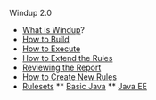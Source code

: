 Windup 2.0

* [What is Windup](https://github.com/windup/windup/wiki/1.0-What-is-Windup)?
* [How to Build](https://github.com/windup/windup/wiki/2.0-Build-Windup)
* [How to Execute](https://github.com/windup/windup/wiki/3.0-Execute-Windup)
* [How to Extend the Rules](https://github.com/windup/windup/wiki/4.0-Extend-Windup-Rules)
* [Reviewing the Report](https://github.com/windup/windup/wiki/5.0-Reviewing-the-Report)
* [How to Create New Rules](https://github.com/windup/windup/wiki/6.0-Coding-Windup-Rules)
* [Rulesets](https://github.com/windup/windup/wiki/Rulesets)
  ** [Basic Java](https://github.com/windup/windup/wiki/Ruleset-Java-Basic)
  ** [Java EE](https://github.com/windup/windup/wiki/Ruleset-Java-EE)



